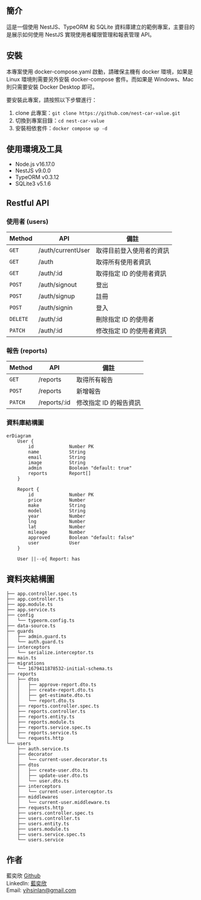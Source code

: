 ## 簡介

這是一個使用 NestJS、TypeORM 和 SQLite 資料庫建立的範例專案，主要目的是展示如何使用 NestJS 實現使用者權限管理和報表管理 API。

## 安裝

本專案使用 docker-compose.yaml 啟動，請確保主機有 docker 環境，如果是 Linux 環境則需要另外安裝 docker-compose 套件。而如果是 Windows、Mac 則只需要安裝 Docker Desktop 即可。

要安裝此專案，請按照以下步驟進行：

1. clone 此專案：`git clone https://github.com/nest-car-value.git`
2. 切換到專案目錄：`cd nest-car-value`
3. 安裝相依套件：`docker compose up -d`

## 使用環境及工具
- Node.js v16.17.0
- NestJS v9.0.0
- TypeORM v0.3.12
- SQLite3 v5.1.6

## Restful API
### 使用者 (users)
| Method | API | 備註 |
|---|---|---|
| `GET` | /auth/currentUser | 取得目前登入使用者的資訊 |
| `GET` | /auth | 取得所有使用者資訊 |
| `GET` | /auth/:id | 取得指定 ID 的使用者資訊 |
| `POST` | /auth/signout | 登出 |
| `POST` | /auth/signup | 註冊 |
| `POST` | /auth/signin | 登入 |
| `DELETE` | /auth/:id | 刪除指定 ID 的使用者 |
| `PATCH` | /auth/:id | 修改指定 ID 的使用者資訊 |
### 報告 (reports)
| Method | API | 備註 |
|---|---|---|
| `GET` | /reports | 取得所有報告 |
| `POST` | /reports | 新增報告 |
| `PATCH` | /reports/:id | 修改指定 ID 的報告資訊 |

### 資料庫結構圖

```mermaid
erDiagram
    User {
        id             Number PK
        name           String
        email          String
        image          String
        admin          Boolean "default: true"
        reports        Report[]
    }

    Report {
        id             Number PK
        price          Number
        make           String
        model          String
        year           Number
        lng            Number
        lat            Number
        mileage        Number
        approved       Boolean "default: false"
        user           User
    }

    User ||--o{ Report: has

```

## 資料夾結構圖

```
├── app.controller.spec.ts
├── app.controller.ts
├── app.module.ts
├── app.service.ts
├── config
│   └── typeorm.config.ts
├── data-source.ts
├── guards
│   ├── admin.guard.ts
│   └── auth.guard.ts
├── interceptors
│   └── serialize.interceptor.ts
├── main.ts
├── migrations
│   └── 1679411878532-initial-schema.ts
├── reports
│   ├── dtos
│   │   ├── approve-report.dto.ts
│   │   ├── create-report.dto.ts
│   │   ├── get-estimate.dto.ts
│   │   └── report.dto.ts
│   ├── reports.controller.spec.ts
│   ├── reports.controller.ts
│   ├── reports.entity.ts
│   ├── reports.module.ts
│   ├── reports.service.spec.ts
│   ├── reports.service.ts
│   └── requests.http
└── users
    ├── auth.service.ts
    ├── decorator
    │   └── current-user.decorator.ts
    ├── dtos
    │   ├── create-user.dto.ts
    │   ├── update-user.dto.ts
    │   └── user.dto.ts
    ├── interceptors
    │   └── current-user.interceptor.ts
    ├── middlewares
    │   └── current-user.middleware.ts
    ├── requests.http
    ├── users.controller.spec.ts
    ├── users.controller.ts
    ├── users.entity.ts
    ├── users.module.ts
    ├── users.service.spec.ts
    └── users.service
```

## 作者
藍奕欣
[Github](https://github.com/ysl0628)<br>
LinkedIn: [藍奕欣](https://www.linkedin.com/in/奕欣-藍-100371248/)<br>
Email: yihsinlan@gmail.com
